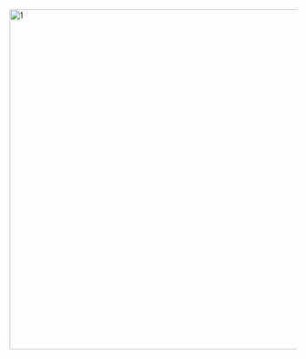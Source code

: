
<img width="597" alt="1" src="https://github.com/user-attachments/assets/c9c4f251-5fc1-492c-ad6f-903b17c64138">

